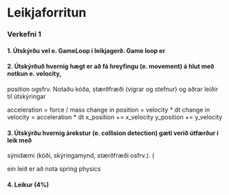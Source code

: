# Leikjaforritun

### Verkefni 1

#### 1. Útskýrðu vel e. GameLoop í leikjagerð. Game loop er

#### 2. Útskýrðuð hvernig hægt er að fá hreyfingu (e. movement) á hlut með notkun e. velocity,
position ogsfrv. Notaðu kóða, stærðfræði (vigrar og stefnur) og aðrar leiðir til
útskýringar


acceleration = force / mass
change in position = velocity * dt
change in velocity = acceleration * dt
x_position += x_velocity
y_position += y_velocity

#### 3. Útskýrðu hvernig árekstur (e. collision detection) gæti verið útfærður í leik með
sýnidæmi (kóði, skýringamynd, stærðfræði osfrv.). (

ein leið er að nota spring physics 

#### 4. Leikur (4%)
